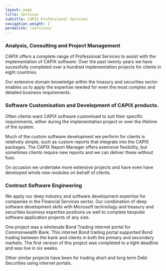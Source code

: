 ```yaml
---
layout: page
title: Services
subtitle: CAPIX Professional Services
navigation_weight: 2
permalink: /services/
---
```


### Analysis, Consulting and Project Management

CAPIX offers a complete range of Professional Services to assi​st with the​ implementation of CAPIX software. Over the past twenty years we have sucessfully completed over a hundred implementation projects for clients in eight countries.

Our extensive domain kn​owledge within the treasury and securities sector enables us to apply the expertise needed for even the most complex and detailed business requirements.

### Software Customisation and Development of CAPIX products.

Often clients want CAPIX software customised to suit their specific requirements, either during the implementation project or over the lifetime of the system.

Much of the custom software development we perform for clients is relatively simple, such as custom reports that integrate into the CAPIX packages. The CAPIX Report Manager offers extensive flexibility, but sometimes clients require new reports and we can deliver these without fuss.

On occasion we undertake more extensive projects and have even have developed whole new modules on behalf of clients.

### Contract Software Engineering

We apply our deep industry and software development expertise for companies in the Financial Services sector. Our combination of deep software development skills with Microsoft technology and treasury and securities business expertise positions us well to complete bespoke software application projects of any size.

One project was a wholesale Bond Trading internet portal for Commonwealth Bank. This internet Bond trading portal supported Bond trading between the bank and clients in both the primary and secondary markets. The first version of this project was completed to a tight deadline and was live in six weeks.

Other similar projects have been for trading short and long term Debt Securities using internet portals.
